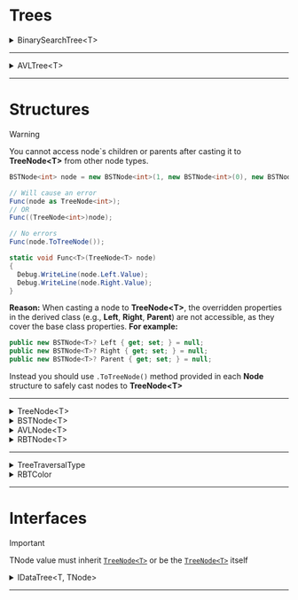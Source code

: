 # Trees
<details>
  <summary>BinarySearchTree&lt;T&gt;</summary>
    
  ### Definition
  ```csharp
  public class BinarySearchTree<T> : IDataTree<T, BSTNode<T>>
  ```
  ### Constructor
  ```csharp 
  public BinarySearchTree(BSTNode<T>? root = null, Comparer<T>? comparer = null, TreeTraversalType traversalType = TreeTraversalType.InOrder)
  ```

  #### Interface Property Implementations
  | **Interface**            |**Property**|**Description**|**MethodType**|
  |--------------------------|-------------|---------------|--------------|
  | **IDataTree<T, TNode>**          |`Root`       | Returns the root of the tree.|[`BSTNode<T>?`](#bstnode)|
  | **IDataTree<T, TNode>**          |`TraversalType`| Returns tree's TreeTraversalType.|[`TreeTraversalType`](#treetraversaltype)|
  | **IDataTree<T, TNode>**          |`Comparator` | Returns tree's Comparator.|[`Comparer<T>`](https://learn.microsoft.com/en-us/dotnet/api/system.collections.icomparer?view=net-9.0)|
  | **IDataTree<T, TNode>**          |`Height`     | Returns Height of the tree.|`int32`|
  | **IDataTree<T, TNode>**          |`LeafCount`  | Returns tree's leaf nodes count.|`int32`|
  | **IDataTree<T, TNode>**          |`Levels`     | Returns tree's level count.|`int32`|
  | **IDataTree<T, TNode>**          |`Count`      | Returns tree's overall value count.|`int32`|
  | **IDataTree<T, TNode>**          |`IsValid`      | Returns if tree is valid.|`bool`|
  | **IDataTree<T, TNode>**          |`IsEmpty`    | Returns if tree is empty.|`bool`|
  | **IDataTree<T, TNode>**          |`[int index]`| Returns value T from the tree at the specified index.|`T`|
  
  #### Interface Methods Implementations 
  | **Interface**            |**Method**                 |**Description**                                   |**MethodType**|
  |--------------------------|---------------------------|--------------------------------------------------|--------------|
  | **IDataTree<T, TNode>**          |`Add(T value)`             | Inserts a value into the tree.                   |`void`|
  | **IDataTree<T, TNode>**          |`AddRange(T[] values)`     | Inserts an array of values into the tree.        |`void`|
  | **IDataTree<T, TNode>**          |`Remove(T value)`          | Removes a value from the tree.                   |`void`|
  | **IDataTree<T, TNode>**          |`RemoveRange(T[] values)`  | Removes an array of values from the tree.        |`void`|
  | **IDataTree<T, TNode>**          |`Clear()`                  | Clears all elements in the tree.                 |`void`|
  | **IDataTree<T, TNode>**          |`Contains(T value)`        | Checks if a value is present in the tree.        |`bool`|
  | **IDataTree<T, TNode>**          |`Find(Func<T, bool> predicate)`| Checks for a value with a specified condition.|`T`|
  | **IDataTree<T, TNode>**          |`Find(Func<T, bool> predicate, BSTNode<T>? node)`| Checks for a value with a specified condition from specified node.|`T`|
  | **IDataTree<T, TNode>**          |`Clone()`                  | Creates a copy of the current instance of the tree.|[`IDataTree<T>`](#idatatree)|
  | **IDataTree<T, TNode>**          |`GetIndexValue(int index)` | Returns a value at a specified index using the current traversal type.|`T`|
  | **IDataTree<T, TNode>**          |`Max()`                    | Returns the maximum value in the tree.           |`T`|
  | **IDataTree<T, TNode>**          |`Max(BSTNode<T> node)`    | Returns the maximum node starting from the specified node.|[`BSTNode<T>?`](#bstnode)|
  | **IDataTree<T, TNode>**          |`Min()`                    | Returns the minimum value in the tree.           |`T`|
  | **IDataTree<T, TNode>**          |`Min(BSTNode<T> node)`    | Returns the minimum node starting from the specified node.|[`BSTNode<T>?`](#bstnode)|
  | **IDataTree<T, TNode>**          |`Successor()`              | Returns the successor value of the root node.    |`T`|
  | **IDataTree<T, TNode>**          |`Successor(BSTNode<T> node)`| Returns the successor node of the specified node.|[`BSTNode<T>?`](#bstnode)|
  | **IDataTree<T, TNode>**          |`Predecessor()`            | Returns the predecessor value of the root node.  |`T`|
  | **IDataTree<T, TNode>**          |`Predecessor(BSTNode<T> node)`| Returns the predecessor node of the specified node.|[`BSTNode<T>?`](#bstnode)|
  | **IDataTree<T, TNode>**          |`GetRange(int index, int count)`| Returns a range of values as `IEnumerable<T>` from the specified index.|[`IEnumerable<T>`](https://learn.microsoft.com/en-us/dotnet/api/system.collections.generic.ienumerable-1?view=net-9.0)|
  | **IDataTree<T, TNode>**          |`Traverse()`               | Returns all values using the specified traversal method.|[`IEnumerable<T>`](https://learn.microsoft.com/en-us/dotnet/api/system.collections.generic.ienumerable-1?view=net-9.0)|
  | **IDataTree<T, TNode>**          |`InOrderTraversal()`       | Returns all values using InOrder traversal.      |[`IEnumerable<T>`](https://learn.microsoft.com/en-us/dotnet/api/system.collections.generic.ienumerable-1?view=net-9.0)|
  | **IDataTree<T, TNode>**          |`PreOrderTraversal()`      | Returns all values using PreOrder traversal.     |[`IEnumerable<T>`](https://learn.microsoft.com/en-us/dotnet/api/system.collections.generic.ienumerable-1?view=net-9.0)|
  | **IDataTree<T, TNode>**          |`PostOrderTraversal()`     | Returns all values using PostOrder traversal.    |[`IEnumerable<T>`](https://learn.microsoft.com/en-us/dotnet/api/system.collections.generic.ienumerable-1?view=net-9.0)|
  | **IDataTree<T, TNode>**          |`DFS(T target)`            | Returns a path from the Root to the target value.|[`IEnumerable<T>`](https://learn.microsoft.com/en-us/dotnet/api/system.collections.generic.ienumerable-1?view=net-9.0)|
  | **IDataTree<T, TNode>**          |`ToArray()`                | Returns all values using the current traversal type.|[`T[]`](https://learn.microsoft.com/en-us/dotnet/csharp/language-reference/builtin-types/arrays)|
  | **IDataTree<T, TNode>**          |`AsEnumerable()`           | Returns all values using the current traversal type.|[`IEnumerable<T>`](https://learn.microsoft.com/en-us/dotnet/api/system.collections.generic.ienumerable-1?view=net-9.0)|
  | **IDataTree<T, TNode>**          |`GetEnumerator()`          | Returns all values using the current traversal type.|[`IEnumerable<T>`](https://learn.microsoft.com/en-us/dotnet/api/system.collections.generic.ienumerable-1?view=net-9.0)|
  | **IDataTree<T, TNode>**          |`ToLookup()`               | Returns `ILookup<T, T>` of all values using the current traversal type.|[`ILookup<T, T>`](https://learn.microsoft.com/en-us/dotnet/api/system.linq.ilookup-2?view=net-9.0)|
  | **IDataTree<T, TNode>**          |`ToLinkedList()`           | Returns `LinkedList<T>` of all values using the current traversal type.|[`LinkedList<T>`](https://learn.microsoft.com/en-us/dotnet/api/system.collections.generic.linkedlist-1?view=net-9.0)|
  | **IDataTree<T, TNode>**          |`ToImmutableList()`        | Returns `ImmutableList<T>` of all values using the current traversal type.|[`ImmutableList<T>`](https://learn.microsoft.com/en-us/dotnet/api/system.collections.immutable.immutablelist-1?view=net-9.0)|
  | **IDataTree<T, TNode>**          |`ToHashSet()`              | Returns `HashSet<T>` of all values using the current traversal type.|[`HashSet<T>`](https://learn.microsoft.com/en-us/dotnet/api/system.collections.generic.hashset-1?view=net-9.0)|
  | **IDataTree<T, TNode>**          |`ToStack()`                | Returns `Stack<T>` of all values using the current traversal type.|[`Stack<T>`](https://learn.microsoft.com/en-us/dotnet/api/system.collections.generic.stack-1?view=net-9.0)|
  | **IDataTree<T, TNode>**          |`ToQueue()`                | Returns `Queue<T>` of all values using the current traversal type.|[`Queue<T>`](https://learn.microsoft.com/en-us/dotnet/api/system.collections.generic.queue-1?view=net-9.0)|
</details>

---

<details>
  <summary>AVLTree&lt;T&gt;</summary>
    
  ### Definition
  ```csharp
  public class AVLTree<T> : IDataTree<T, AVLNode<T>>
  ```
  ### Constructor
  ```csharp 
  public AVLTree(AVLNode<T>? root = null, Comparer<T>? comparer = null, TreeTraversalType traversalType = TreeTraversalType.InOrder)
  ```

  #### Interface Property Implementations
  | **Interface**            |**Property**|**Description**|**MethodType**|
  |--------------------------|-------------|---------------|--------------|
  | **IDataTree<T, TNode>**          |`Root`       | Returns the root of the tree.|[`AVLNode<T>?`](#avlnode)|
  | **IDataTree<T, TNode>**          |`TraversalType`| Returns tree's TreeTraversalType.|[`TreeTraversalType`](#treetraversaltype)|
  | **IDataTree<T, TNode>**          |`Comparator` | Returns tree's Comparator.|[`Comparer<T>`](https://learn.microsoft.com/en-us/dotnet/api/system.collections.icomparer?view=net-9.0)|
  | **IDataTree<T, TNode>**          |`Height`     | Returns Height of the tree.|`int32`|
  | **IDataTree<T, TNode>**          |`LeafCount`  | Returns tree's leaf nodes count.|`int32`|
  | **IDataTree<T, TNode>**          |`Levels`     | Returns tree's level count.|`int32`|
  | **IDataTree<T, TNode>**          |`Count`      | Returns tree's overall value count.|`int32`|
  | **IDataTree<T, TNode>**          |`IsValid`      | Returns if tree is valid.|`bool`|
  | **IDataTree<T, TNode>**          |`IsEmpty`    | Returns if tree is empty.|`bool`|
  | **IDataTree<T, TNode>**          |`[int index]`| Returns value T from the tree at the specified index.|`T`|
  
  #### Interface Methods Implementations 
  | **Interface**            |**Method**                 |**Description**                                   |**MethodType**|
  |--------------------------|---------------------------|--------------------------------------------------|--------------|
  | **IDataTree<T, TNode>**          |`Add(T value)`             | Inserts a value into the tree.                   |`void`|
  | **IDataTree<T, TNode>**          |`AddRange(T[] values)`     | Inserts an array of values into the tree.        |`void`|
  | **IDataTree<T, TNode>**          |`Remove(T value)`          | Removes a value from the tree.                   |`void`|
  | **IDataTree<T, TNode>**          |`RemoveRange(T[] values)`  | Removes an array of values from the tree.        |`void`|
  | **IDataTree<T, TNode>**          |`Clear()`                  | Clears all elements in the tree.                 |`void`|
  | **IDataTree<T, TNode>**          |`Contains(T value)`        | Checks if a value is present in the tree.        |`bool`|
  | **IDataTree<T, TNode>**          |`Find(Func<T, bool> predicate)`| Checks for a value with a specified condition.|`T`|
  | **IDataTree<T, TNode>**          |`Find(Func<T, bool> predicate, AVLNode<T>? node)`| Checks for a value with a specified condition from specified node.|`T`|
  | **IDataTree<T, TNode>**          |`Clone()`                  | Creates a copy of the current instance of the tree.|[`IDataTree<T>`](#idatatree)|
  | **IDataTree<T, TNode>**          |`GetIndexValue(int index)` | Returns a value at a specified index using the current traversal type.|`T`|
  | **IDataTree<T, TNode>**          |`Max()`                    | Returns the maximum value in the tree.           |`T`|
  | **IDataTree<T, TNode>**          |`Max(AVLNode<T> node)`    | Returns the maximum node starting from the specified node.|[`AVLNode<T>?`](#avlnode)|
  | **IDataTree<T, TNode>**          |`Min()`                    | Returns the minimum value in the tree.           |`T`|
  | **IDataTree<T, TNode>**          |`Min(AVLNode<T> node)`    | Returns the minimum node starting from the specified node.|[`AVLNode<T>?`](#avlnode)|
  | **IDataTree<T, TNode>**          |`Successor()`              | Returns the successor value of the root node.    |`T`|
  | **IDataTree<T, TNode>**          |`Successor(AVLNode<T> node)`| Returns the successor node of the specified node.|[`AVLNode<T>?`](#avlnode)|
  | **IDataTree<T, TNode>**          |`Predecessor()`            | Returns the predecessor value of the root node.  |`T`|
  | **IDataTree<T, TNode>**          |`Predecessor(AVLNode<T> node)`| Returns the predecessor node of the specified node.|[`AVLNode<T>?`](#avlnode)|
  | **IDataTree<T, TNode>**          |`GetRange(int index, int count)`| Returns a range of values as `IEnumerable<T>` from the specified index.|[`IEnumerable<T>`](https://learn.microsoft.com/en-us/dotnet/api/system.collections.generic.ienumerable-1?view=net-9.0)|
  | **IDataTree<T, TNode>**          |`Traverse()`               | Returns all values using the specified traversal method.|[`IEnumerable<T>`](https://learn.microsoft.com/en-us/dotnet/api/system.collections.generic.ienumerable-1?view=net-9.0)|
  | **IDataTree<T, TNode>**          |`InOrderTraversal()`       | Returns all values using InOrder traversal.      |[`IEnumerable<T>`](https://learn.microsoft.com/en-us/dotnet/api/system.collections.generic.ienumerable-1?view=net-9.0)|
  | **IDataTree<T, TNode>**          |`PreOrderTraversal()`      | Returns all values using PreOrder traversal.     |[`IEnumerable<T>`](https://learn.microsoft.com/en-us/dotnet/api/system.collections.generic.ienumerable-1?view=net-9.0)|
  | **IDataTree<T, TNode>**          |`PostOrderTraversal()`     | Returns all values using PostOrder traversal.    |[`IEnumerable<T>`](https://learn.microsoft.com/en-us/dotnet/api/system.collections.generic.ienumerable-1?view=net-9.0)|
  | **IDataTree<T, TNode>**          |`DFS(T target)`            | Returns a path from the Root to the target value.|[`IEnumerable<T>`](https://learn.microsoft.com/en-us/dotnet/api/system.collections.generic.ienumerable-1?view=net-9.0)|
  | **IDataTree<T, TNode>**          |`ToArray()`                | Returns all values using the current traversal type.|[`T[]`](https://learn.microsoft.com/en-us/dotnet/csharp/language-reference/builtin-types/arrays)|
  | **IDataTree<T, TNode>**          |`AsEnumerable()`           | Returns all values using the current traversal type.|[`IEnumerable<T>`](https://learn.microsoft.com/en-us/dotnet/api/system.collections.generic.ienumerable-1?view=net-9.0)|
  | **IDataTree<T, TNode>**          |`GetEnumerator()`          | Returns all values using the current traversal type.|[`IEnumerable<T>`](https://learn.microsoft.com/en-us/dotnet/api/system.collections.generic.ienumerable-1?view=net-9.0)|
  | **IDataTree<T, TNode>**          |`ToLookup()`               | Returns `ILookup<T, T>` of all values using the current traversal type.|[`ILookup<T, T>`](https://learn.microsoft.com/en-us/dotnet/api/system.linq.ilookup-2?view=net-9.0)|
  | **IDataTree<T, TNode>**          |`ToLinkedList()`           | Returns `LinkedList<T>` of all values using the current traversal type.|[`LinkedList<T>`](https://learn.microsoft.com/en-us/dotnet/api/system.collections.generic.linkedlist-1?view=net-9.0)|
  | **IDataTree<T, TNode>**          |`ToImmutableList()`        | Returns `ImmutableList<T>` of all values using the current traversal type.|[`ImmutableList<T>`](https://learn.microsoft.com/en-us/dotnet/api/system.collections.immutable.immutablelist-1?view=net-9.0)|
  | **IDataTree<T, TNode>**          |`ToHashSet()`              | Returns `HashSet<T>` of all values using the current traversal type.|[`HashSet<T>`](https://learn.microsoft.com/en-us/dotnet/api/system.collections.generic.hashset-1?view=net-9.0)|
  | **IDataTree<T, TNode>**          |`ToStack()`                | Returns `Stack<T>` of all values using the current traversal type.|[`Stack<T>`](https://learn.microsoft.com/en-us/dotnet/api/system.collections.generic.stack-1?view=net-9.0)|
  | **IDataTree<T, TNode>**          |`ToQueue()`                | Returns `Queue<T>` of all values using the current traversal type.|[`Queue<T>`](https://learn.microsoft.com/en-us/dotnet/api/system.collections.generic.queue-1?view=net-9.0)|
</details>

---

# Structures
> [!WARNING] 
> You cannot access node`s children or parents after casting it to **TreeNode&lt;T&gt;** from other node types.
> ```csharp
> BSTNode<int> node = new BSTNode<int>(1, new BSTNode<int>(0), new BSTNode<int>(2));
>
> // Will cause an error
> Func(node as TreeNode<int>);
> // OR
> Func((TreeNode<int>)node);
>
> // No errors
> Func(node.ToTreeNode());
> 
> static void Func<T>(TreeNode<T> node)
> {
>   Debug.WriteLine(node.Left.Value);
>   Debug.WriteLine(node.Right.Value);
> }
>```
> **Reason:** When casting a node to **TreeNode&lt;T&gt;**, the overridden properties in the derived class (e.g., **Left**, **Right**, **Parent**) are not accessible, as they cover the base class properties. **For example:**
>```csharp
> public new BSTNode<T>? Left { get; set; } = null;
> public new BSTNode<T>? Right { get; set; } = null;
> public new BSTNode<T>? Parent { get; set; } = null;
>```
> Instead you should use `.ToTreeNode()` method provided in each **Node** structure to safely cast nodes to **TreeNode&lt;T&gt;**

---

<details>
  <a id="treenode"></a>
  <summary>TreeNode&lt;T&gt;</summary>
  
  #### Definition
  ```csharp
  public class TreeNode<T> : IDisposable
  ```
  #### Constructor
  ```csharp
  public TreeNode(T value, TreeNode<T>? left = null, TreeNode<T>? right = null, TreeNode<T>? parent = null)
  ```

  #### Properties
  | **Property**   |**Description**|**ValueType**|
  |-----------------|---------------|-------------|
  | **Value**       | Returns the value of the node.|`T`|
  | **IsLeaf**      | Returns if node is marked as leaf.|`bool`|
  | **Left**        | Returns left child of the node.|[`TreeNode<T>?`](#treenode)|
  | **Right**       | Returns right child of the node.|[`TreeNode<T>?`](#treenode)|
  | **Parent**      | Returns parent of the node.|[`TreeNode<T>?`](#treenode)|
  #### Interface Methods Implementations 
  | **Interface**            |**Method**|**Description**|**MethodType**|
  |--------------------------|----------|---------------|--------------|
  | **IDisposable**          |`Dispose()`| Disposes the node and all the child nodes.|`void`|
</details>

<details>
  <a id="bstnode"></a>
  <summary>BSTNode&lt;T&gt;</summary>
  
  #### Definition
  ```csharp
  public class BSTNode<T> : TreeNode<T>
  ```
  #### Constructor
  ```csharp
  public BSTNode(T value, BSTNode<T>? left = null, BSTNode<T>? right = null, BSTNode<T>? parent = null)
  ```

  #### Properties
  | **Property**   |**Description**|**ValueType**|
  |-----------------|---------------|-------------|
  | **Left**        | Returns left child of the node.|[`BSTNode<T>?`](#bstnode)|
  | **Right**       | Returns right child of the node.|[`BSTNode<T>?`](#bstnode)|
  | **Parent**      | Returns parent of the node.|[`BSTNode<T>?`](#bstnode)|
  #### Methods
  | **Category**            |**Method**|**Description**|**MethodType**|
  |-------------------------|----------|---------------|--------------|
  | **Casting**             |`.ToTreeNode()`| Safely casts node to `TreeNode<T>` with all its subnodes. |[`TreeNode<T>`](#treenode)|
  #### Inheritence Properties
  | **Property**   |**Description**|**ValueType**|
  |-----------------|---------------|-------------|
  | **Value**       | Returns the value of the node.|`T`|
  | **IsLeaf**      | Returns if node is marked as leaf.|`bool`|
  | **Left**        | Returns left child of the node.|[`TreeNode<T>?`](#treenode)|
  | **Right**       | Returns right child of the node.|[`TreeNode<T>?`](#treenode)|
  | **Parent**      | Returns parent of the node.|[`TreeNode<T>?`](#treenode)|
  #### Inheritence Methods
  | **Inheritence**            |**Method**|**Description**|**MethodType**|
  |--------------------------|----------|---------------|--------------|
  | **TreeNode&lt;T&gt;**          |`Dispose()`| Disposes the node and all the child nodes.|`void`|
</details>

<details>
  <a id="avlnode"></a>
  <summary>AVLNode&lt;T&gt;</summary>
  
  #### Definition
  ```csharp
  public class AVLNode<T> : TreeNode<T>
  ```
  #### Constructor
  ```csharp
  public AVLNode(T value, AVLNode<T>? left = null, AVLNode<T>? right = null, AVLNode<T>? parent = null)
  ```

  #### Properties
  | **Property**   |**Description**|**ValueType**|
  |-----------------|---------------|-------------|
  | **BalanceFactor**| Returns node`s current balance factor.|`int32`|
  | **Left**        | Returns left child of the node.|[`AVLNode<T>?`](#avlnode)|
  | **Right**       | Returns right child of the node.|[`AVLNode<T>?`](#avlnode)|
  | **Parent**      | Returns parent of the node.|[`AVLNode<T>?`](#avlnode)|
  #### Methods
  | **Category**            |**Method**|**Description**|**MethodType**|
  |-------------------------|----------|---------------|--------------|
  | **Casting**             |`.ToTreeNode()`| Safely casts node to `TreeNode<T>` with all its subnodes. |[`TreeNode<T>`](#treenode)|
  #### Inheritence Properties
  | **Property**   |**Description**|**ValueType**|
  |-----------------|---------------|-------------|
  | **Value**       | Returns the value of the node.|`T`|
  | **IsLeaf**      | Returns if node is marked as leaf.|`bool`|
  | **Left**        | Returns left child of the node.|[`TreeNode<T>?`](#treenode)|
  | **Right**       | Returns right child of the node.|[`TreeNode<T>?`](#treenode)|
  | **Parent**      | Returns parent of the node.|[`TreeNode<T>?`](#treenode)|
  #### Inheritence Methods
  | **Inheritence**            |**Method**|**Description**|**MethodType**|
  |--------------------------|----------|---------------|--------------|
  | **TreeNode&lt;T&gt;**          |`Dispose()`| Disposes the node and all the child nodes.|`void`|
</details>

<details>
  <a id="rbtnode"></a>
  <summary>RBTNode&lt;T&gt;</summary>
  
  #### Definition
  ```csharp
  public class RBTNode<T> : TreeNode<T>
  ```
  #### Constructor
  ```csharp
  public RBTNode(T value, RBTNode<T>? left = null, RBTNode<T>? right = null, RBTNode<T>? parent = null, bool isNil = false)
  ```

  #### Static
  ```csharp
  public static RBTNode<T> NIL = new RBTNode<T>(default!, isNil: true);
  ```

  #### Properties
  | **Property**   |**Description**|**ValueType**|
  |-----------------|---------------|-------------|
  | **IsNil**| Returns if a node is marked as NIL.|`bool`|
  | **Color**| Returns node`s color.|[`RBTColor`](#rbtcolor)|
  | **Left**        | Returns left child of the node.|[`RBTNode<T>?`](#rbtnode)|
  | **Right**       | Returns right child of the node.|[`RBTNode<T>?`](#rbtnode)|
  | **Parent**      | Returns parent of the node.|[`RBTNode<T>?`](#rbtnode)|
  | **[int index]**| Returns child from index: `0`: **Left**, `1`: **Right**.|[`RBTNode<T>?`](#rbtnode)|
  #### Methods
  | **Category**            |**Method**|**Description**|**MethodType**|
  |-------------------------|----------|---------------|--------------|
  | **Casting**             |`.ToTreeNode()`| Safely casts node to `TreeNode<T>` with all its subnodes. |[`TreeNode<T>`](#treenode)|
  #### Inheritence Properties
  | **Property**   |**Description**|**ValueType**|
  |-----------------|---------------|-------------|
  | **Value**       | Returns the value of the node.|`T`|
  | **IsLeaf**      | Returns if node is marked as leaf.|`bool`|
  | **Left**        | Returns left child of the node.|[`TreeNode<T>?`](#treenode)|
  | **Right**       | Returns right child of the node.|[`TreeNode<T>?`](#treenode)|
  | **Parent**      | Returns parent of the node.|[`TreeNode<T>?`](#treenode)|
  #### Inheritence Methods
  | **Inheritence**            |**Method**|**Description**|**MethodType**|
  |--------------------------|----------|---------------|--------------|
  | **TreeNode&lt;T&gt;**          |`Dispose()`| Disposes the node and all the child nodes.|`void`|
</details>

---

<details>
  <a id="treetraversaltype"></a>
  <summary>TreeTraversalType</summary>
  
  #### Definition
  ```csharp
  public enum TreeTraversalType
  ```
  #### Fields
  | **Name**   |**Description**|**Value**|
  |-----------------|---------------|-------------|
  | **InOrder**       | InOrder traversal type.|`0`|
  | **PreOrder**        | PreOrder traversal type.|`1`|
  | **PostOrder**      | PostOrder traversal type.|`2`|
</details>

<details>
  <a id="rbtcolor"></a>
  <summary>RBTColor</summary>
  
  #### Definition
  ```csharp
  public enum RBTColor
  ```
  #### Fields
  | **Name**   |**Description**|**Value**|
  |-----------------|---------------|-------------|
  | **Black**       | Black node color.|`0`|
  | **Red**        | Red node color.|`1`|
</details>

---

# Interfaces
> [!IMPORTANT] 
> TNode value must inherit [`TreeNode<T>`](#treenode) or be the [`TreeNode<T>`](#treenode) itself
<a id="idatatree"></a>
<details>
  <summary>IDataTree&lt;T, TNode&gt;</summary>

  #### Definition
  ``` csharp
  public interface IDataTree<T, TNode> where TNode : TreeNode<T>
  ```

  #### Properties
  | **Property**    |**Description**|**ValueType**|
  |------------------|---------------|-------------|
  | **Root**         | Returns the root of the tree.|[`TNode?`](#treenode)|
  | **TraversalType**| Returns tree`s TreeTraversalType.|[`TreeTraversalType`](#treetraversaltype)|
  | **Comparator**   | Returns tree`s Comparator.|[`Comparer<T>`](https://learn.microsoft.com/en-us/dotnet/api/system.collections.generic.comparer-1?view=net-9.0)|
  | **Height**       | Returns Height of the tree.|`int32`|
  | **LeafCount**    | Returns tree`s leaf nodes count.|`int32`|
  | **Levels**       | Returns tree`s level count.|`int32`|
  | **Count**        | Returns tree`s overall value count.|`int32`|
  | **IsValid**        | Returns if tree is valid.|`bool`|
  | **IsEmpty**      | Returns if tree is empty.|`bool`|
  | **[int index]**  | Returns value T from the tree at the specified index.|`T`|
  #### Methods
  | **Category**            |**Method**|**Description**|**MethodType**|
  |-------------------------|----------|---------------|--------------|
  | **Insertion**           |`Add(T value)`| Inserts a value into the tree.|`void`|
  |                         |`AddRange(T[] values)`| Inserts an array of values into the tree.|`void`|
  | **Deletion**            |`Remove(T value)`| Removes a value from the tree.|`void`|
  |                         |`RemoveRange(T[] values)`| Removes an array of values from the tree.|`void`|
  | **Clearing**            |`Clear()`| Clears all elements in the tree.|`void`|
  | **Search**              |`Contains(T value)`| Checks if a value is present in the tree.|`bool`|
  |                         |`Find(Func<T, bool> predicate)`| Checks for a value with specified condition.|`T`|
  |                         |`Find(Func<T, bool> predicate, TNode? node)`| Checks for a value with specified condition from specified node.|`T`|
  | **Cloning**             |`Clone()`| Creates a copy of the current instance of the tree.|[`IDataTree<T>`](#idatatree)|
  | **Index Access**        |`GetIndexValue(int index)`| Returns a value at a specified index using the current traversal type.|`T`|
  | **Min/Max**             |`Max()`| Returns the maximum value in the tree.|`T`|
  |                         |`Max(TNode node)`| Returns the maximum node starting from the specified node.|[`TNode?`](#treenode)|
  |                         |`Min()`| Returns the minimum value in the tree.|`T`|
  |                         |`Min(TNode node)`| Returns the minimum node starting from the specified node.|[`TNode?`](#treenode)|
  | **Successor/Predecessor**|`Successor()`| Returns the successor value of the root node.|`T`|
  |                         | `Successor(TNode node)`| Returns the successor node of the specified node.|[`TNode?`](#treenode)|
  |                         |`Predecessor()`| Returns the predecessor value of the root node.|`T`|
  |                         |`Predecessor(TNode node)`| Returns the predecessor node of the specified node.|[`TNode?`](#treenode)|
  | **Range Access**        |`GetRange(int index, int count)`| Returns a range of values as `IEnumerable<T>` from the specified index.|[`IEnumerable<T>`](https://learn.microsoft.com/en-us/dotnet/api/system.collections.generic.ienumerable-1?view=net-9.0)|
  | **Traversal**           |`Traverse()`| Returns all values using the specified traversal method.|[`IEnumerable<T>`](https://learn.microsoft.com/en-us/dotnet/api/system.collections.generic.ienumerable-1?view=net-9.0)|
  |                         |`InOrderTraversal()`| Returns all values using InOrder traversal.|[`IEnumerable<T>`](https://learn.microsoft.com/en-us/dotnet/api/system.collections.generic.ienumerable-1?view=net-9.0)|
  |                         |`PreOrderTraversal()`| Returns all values using PreOrder traversal.|[`IEnumerable<T>`](https://learn.microsoft.com/en-us/dotnet/api/system.collections.generic.ienumerable-1?view=net-9.0)|
  |                         |`PostOrderTraversal()`| Returns all values using PostOrder traversal.|[`IEnumerable<T>`](https://learn.microsoft.com/en-us/dotnet/api/system.collections.generic.ienumerable-1?view=net-9.0)|
  | **Path Search**         |`DFS(T target)`| Returns a path from the Root to the target value.|[`IEnumerable<T>`](https://learn.microsoft.com/en-us/dotnet/api/system.collections.generic.ienumerable-1?view=net-9.0)|
  | **Conversion Methods**  |`ToArray()`| Returns all values using the current traversal type.|[`T[]`](https://learn.microsoft.com/en-us/dotnet/csharp/language-reference/builtin-types/arrays)|
  |                         |`AsEnumerable()`| Returns all values using the current traversal type.|[`IEnumerable<T>`](https://learn.microsoft.com/en-us/dotnet/api/system.collections.generic.ienumerable-1?view=net-9.0)|
  |                         |`GetEnumerator()`| Returns all values using the current traversal type.|[`IEnumerable<T>`](https://learn.microsoft.com/en-us/dotnet/api/system.collections.generic.ienumerable-1?view=net-9.0)|
  |                         |`ToLookup()`| Returns `ILookup<T, T>` of all values using the current traversal type.|[`ILookup<T, T>`](https://learn.microsoft.com/en-us/dotnet/api/system.linq.ilookup-2?view=net-9.0)|
  |                         |`ToLinkedList()`| Returns `LinkedList<T>` of all values using the current traversal type.|[`LinkedList<T>`](https://learn.microsoft.com/en-us/dotnet/api/system.collections.generic.linkedlist-1?view=net-9.0)|
  |                         |`ToImmutableList()`| Returns `ImmutableList<T>` of all values using the current traversal type.|[`ImmutableList<T>`](https://learn.microsoft.com/en-us/dotnet/api/system.collections.immutable.immutablelist-1?view=net-9.0)|
  |                         |`ToHashSet()`| Returns `HashSet<T>` of all values using the current traversal type.|[`HashSet<T>`](https://learn.microsoft.com/en-us/dotnet/api/system.collections.generic.hashset-1?view=net-9.0)|
  |                         |`ToStack()`| Returns `Stack<T>` of all values using the current traversal type.|[`Stack<T>`](https://learn.microsoft.com/en-us/dotnet/api/system.collections.generic.stack-1?view=net-9.0)|
  |                         |`ToQueue()`| Returns `Queue<T>` of all values using the current traversal type.|[`Queue<T>`](https://learn.microsoft.com/en-us/dotnet/api/system.collections.generic.queue-1?view=net-9.0)|
</details>

---
